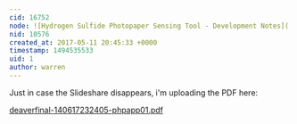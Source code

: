 ```yaml
---
cid: 16752
node: ![Hydrogen Sulfide Photopaper Sensing Tool - Development Notes](../notes/ewilder/06-16-2014/hydrogen-sulfide-photopaper-sensing-tool-development-notes)
nid: 10576
created_at: 2017-05-11 20:45:33 +0000
timestamp: 1494535533
uid: 1
author: warren
---
```


Just in case the Slideshare disappears, i'm uploading the PDF here:


<a href="https://publiclab.org/system/images/photos/000/020/421/original/deaverfinal-140617232405-phpapp01.pdf"><i class="fa fa-file"></i> deaverfinal-140617232405-phpapp01.pdf</a>


